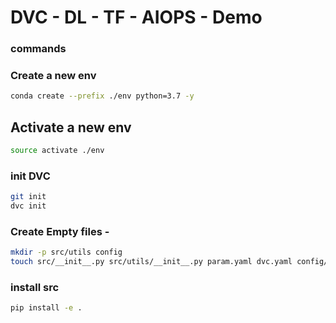 # DVC - DL - TF - AIOPS - Demo

### commands

### Create a new env
``` bash
conda create --prefix ./env python=3.7 -y
```

## Activate a new env
``` bash
source activate ./env
```

### init DVC
``` bash
git init
dvc init
```

### Create Empty files -
``` bash
mkdir -p src/utils config
touch src/__init__.py src/utils/__init__.py param.yaml dvc.yaml config/config.yaml src/stage_01_load_save.py src/utils/all_utils.py setup.py .gitignore
```
### install src
``` bash
pip install -e .
```
